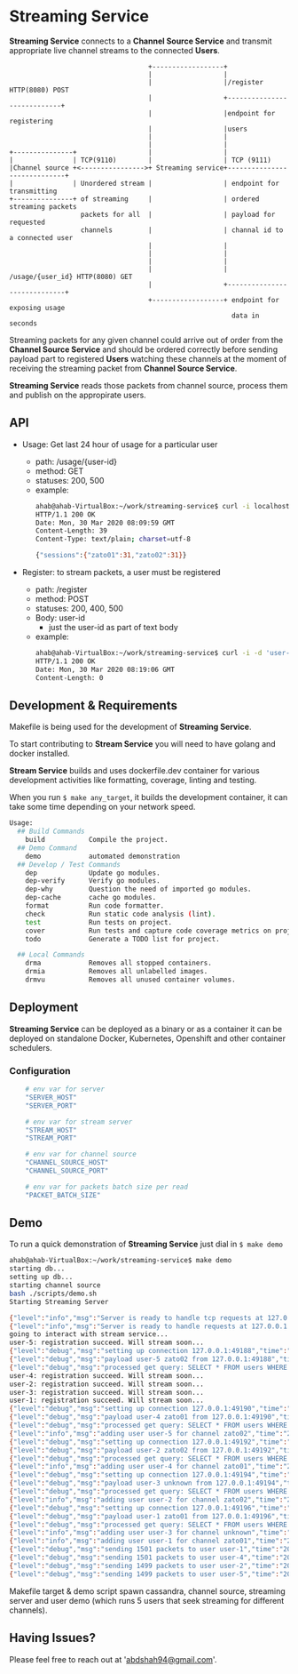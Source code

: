 # Streaming Service

__Streaming Service__  connects to a __Channel Source Service__ and transmit appropriate live channel streams to the connected __Users__.


```
                                   +------------------+
                                   |                  |
                                   |                  |/register HTTP(8080) POST
                                   |                  +----------------------------+
                                   |                  |endpoint for registering
                                   |                  |users
                                   |                  |
                                   |                  |
+---------------+                  |                  |
|               | TCP(9110)        |                  | TCP (9111)
|Channel source +<---------------->+ Streaming service+-----------------------------+
|               | Unordered stream |                  | endpoint for transmitting
+---------------+ of streaming     |                  | ordered streaming packets
                  packets for all  |                  | payload for requested
                  channels         |                  | channal id to a connected user
                                   |                  |
                                   |                  |
                                   |                  |
                                   |                  | /usage/{user_id} HTTP(8080) GET
                                   |                  +-----------------------------+
                                   +------------------+ endpoint for exposing usage
                                                        data in seconds

```


Streaming packets for any given channel could arrive out of order from the __Channel Source Service__ and should be ordered correctly before sending payload part to registered __Users__ watching these channels at the moment of receiving the streaming packet from __Channel Source Service__.

__Streaming Service__ reads those packets from channel source, process them and publish on the appropirate users.

## API

- Usage: Get last 24 hour of usage for a particular user
    - path: /usage/{user-id}
    - method: GET
    - statuses: 200, 500
    - example: 
        ```bash
        ahab@ahab-VirtualBox:~/work/streaming-service$ curl -i localhost:8080/usage/user-1
        HTTP/1.1 200 OK
        Date: Mon, 30 Mar 2020 08:09:59 GMT
        Content-Length: 39
        Content-Type: text/plain; charset=utf-8
        
        {"sessions":{"zato01":31,"zato02":31}} 
        ```

- Register: to stream packets, a user must be registered
    - path: /register
    - method: POST
    - statuses: 200, 400, 500
    - Body: user-id
        - just the user-id as part of text body
    - example: 
        ```bash
        ahab@ahab-VirtualBox:~/work/streaming-service$ curl -i -d 'user-1' localhost:8080/register
        HTTP/1.1 200 OK
        Date: Mon, 30 Mar 2020 08:19:06 GMT
        Content-Length: 0
        ```

## Development & Requirements
Makefile is being used for the development of __Streaming Service__.

To start contributing to __Stream Service__ you will need to have golang and docker installed.

__Stream Service__ builds and uses dockerfile.dev container for various development activities like
formatting, coverage, linting and testing.

When you run  `$ make any_target`, it builds the development container, it can take some time depending on your network speed.



```bash
Usage:
  ## Build Commands
    build           Compile the project.
  ## Demo Command
    demo            automated demonstration
  ## Develop / Test Commands
    dep             Update go modules.
    dep-verify      Verify go modules.
    dep-why         Question the need of imported go modules.
    dep-cache       cache go modules.
    format          Run code formatter.
    check           Run static code analysis (lint).
    test            Run tests on project.
    cover           Run tests and capture code coverage metrics on project.
    todo            Generate a TODO list for project.

  ## Local Commands
    drma            Removes all stopped containers.
    drmia           Removes all unlabelled images.
    drmvu           Removes all unused container volumes.

```   
## Deployment

__Streaming Service__ can be deployed as a binary or as a container it can be deployed on standalone Docker, Kubernetes, Openshift and other container schedulers.

### Configuration

```bash
	# env var for server
	"SERVER_HOST"
	"SERVER_PORT"

	# env var for stream server
	"STREAM_HOST"
	"STREAM_PORT"

	# env var for channel source
	"CHANNEL_SOURCE_HOST"
	"CHANNEL_SOURCE_PORT"

	# env var for packets batch size per read
	"PACKET_BATCH_SIZE"
```

## Demo

To run a quick demonstration of __Streaming Service__ just dial in `$ make demo`

```bash
ahab@ahab-VirtualBox:~/work/streaming-service$ make demo
starting db...
setting up db...
starting channel source
bash ./scripts/demo.sh
Starting Streaming Server

{"level":"info","msg":"Server is ready to handle tcp requests at 127.0.0.1:9111","time":"2020-03-30T12:24:08+05:00"}
{"level":"info","msg":"Server is ready to handle requests at 127.0.0.1:8080","time":"2020-03-30T12:24:08+05:00"}
going to interact with stream service...
user-5: registration succeed. Will stream soon...
{"level":"debug","msg":"setting up connection 127.0.0.1:49188","time":"2020-03-30T12:24:08+05:00"}
{"level":"debug","msg":"payload user-5 zato02 from 127.0.0.1:49188","time":"2020-03-30T12:24:08+05:00"}
{"level":"debug","msg":"processed get query: SELECT * FROM users WHERE user_id='user-5' ","time":"2020-03-30T12:24:08+05:00"}
user-4: registration succeed. Will stream soon...
user-2: registration succeed. Will stream soon...
user-3: registration succeed. Will stream soon...
user-1: registration succeed. Will stream soon...
{"level":"debug","msg":"setting up connection 127.0.0.1:49190","time":"2020-03-30T12:24:08+05:00"}
{"level":"debug","msg":"payload user-4 zato01 from 127.0.0.1:49190","time":"2020-03-30T12:24:08+05:00"}
{"level":"debug","msg":"processed get query: SELECT * FROM users WHERE user_id='user-4' ","time":"2020-03-30T12:24:08+05:00"}
{"level":"info","msg":"adding user user-5 for channel zato02","time":"2020-03-30T12:24:08+05:00"}
{"level":"debug","msg":"setting up connection 127.0.0.1:49192","time":"2020-03-30T12:24:08+05:00"}
{"level":"debug","msg":"payload user-2 zato02 from 127.0.0.1:49192","time":"2020-03-30T12:24:08+05:00"}
{"level":"debug","msg":"processed get query: SELECT * FROM users WHERE user_id='user-2' ","time":"2020-03-30T12:24:08+05:00"}
{"level":"info","msg":"adding user user-4 for channel zato01","time":"2020-03-30T12:24:08+05:00"}
{"level":"debug","msg":"setting up connection 127.0.0.1:49194","time":"2020-03-30T12:24:08+05:00"}
{"level":"debug","msg":"payload user-3 unknown from 127.0.0.1:49194","time":"2020-03-30T12:24:08+05:00"}
{"level":"debug","msg":"processed get query: SELECT * FROM users WHERE user_id='user-3' ","time":"2020-03-30T12:24:08+05:00"}
{"level":"info","msg":"adding user user-2 for channel zato02","time":"2020-03-30T12:24:08+05:00"}
{"level":"debug","msg":"setting up connection 127.0.0.1:49196","time":"2020-03-30T12:24:08+05:00"}
{"level":"debug","msg":"payload user-1 zato01 from 127.0.0.1:49196","time":"2020-03-30T12:24:08+05:00"}
{"level":"debug","msg":"processed get query: SELECT * FROM users WHERE user_id='user-1' ","time":"2020-03-30T12:24:08+05:00"}
{"level":"info","msg":"adding user user-3 for channel unknown","time":"2020-03-30T12:24:08+05:00"}
{"level":"info","msg":"adding user user-1 for channel zato01","time":"2020-03-30T12:24:08+05:00"}
{"level":"debug","msg":"sending 1501 packets to user user-1","time":"2020-03-30T12:24:23+05:00"}
{"level":"debug","msg":"sending 1501 packets to user user-4","time":"2020-03-30T12:24:23+05:00"}
{"level":"debug","msg":"sending 1499 packets to user user-2","time":"2020-03-30T12:24:23+05:00"}
{"level":"debug","msg":"sending 1499 packets to user user-5","time":"2020-03-30T12:24:23+05:00"}
```

Makefile target & demo script spawn cassandra, channel source,
streaming server and user demo (which runs 5 users that seek streaming for different channels).

## Having Issues?

Please feel free to reach out at 'abdshah94@gmail.com'.
